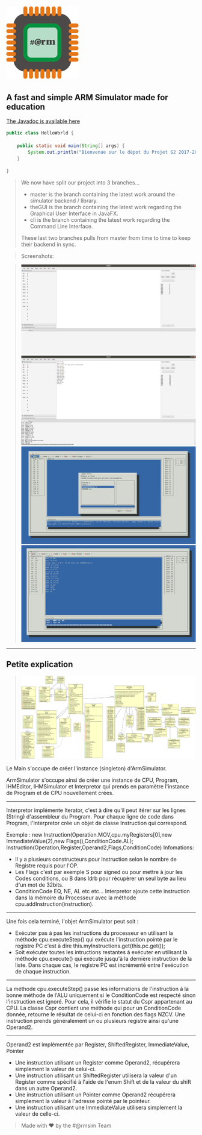 # ![#@armsim](small_logo.png)

## A fast and simple ARM Simulator made for education

[The Javadoc is available here](http://projectarm.devling.net/api/)

```java
public class HelloWorld {

    public static void main(String[] args) {
        System.out.println("Bienvenue sur le dépot du Projet S2 2017-2018 #@rmsim de l'IUT de Valence!");
    }

}
```

> We now have split our project into 3 branches...
>
> * master is the branch containing the latest work around the simulator backend / library.
> * theGUI is the branch containing the latest work regarding the Graphical User Interface in JavaFX.
> * cli is the branch containing the latest work regarding the Command Line Interface.
>
> These last two branches pulls from master from time to time to keep their backend in sync.

> Screenshots:

> ![gui_s1](images/gui_s1.png)
> ![gui_s2](images/gui_s2.png)
> ![cli_s1](images/cli_s1.png)
> ![cli_s2](images/cli_s2.png)


***

## Petite explication

> ![classes](src/simulator/Classes.png)


Le Main s'occupe de créer l'instance (singleton) d'ArmSimulator.

ArmSimulator s'occupe ainsi de créer une instance de CPU, Program, IHMEditor, IHMSimulator et Interpretor qui prends en paramètre l'instance de Program et de CPU nouvellement crées.

---
Interpretor implémente Iterator<Instruction>, c'est à dire qu'il peut itérer sur les lignes (String) d'assembleur du Program.
Pour chaque ligne de code dans Program, l'Interpretor crée un objet de classe Instruction qui correspond.

Exemple : new Instruction(Operation.MOV,cpu.myRegisters[0],new ImmediateValue(2),new Flags(),ConditionCode.AL);
      Instruction(Operation,Register,Operand2,Flags,ConditionCode)
Infomations:
- Il y a plusieurs constructeurs pour Instruction selon le nombre de Registre requis pour l'OP.
- Les Flags c'est par exemple S pour signed ou pour mettre à jour les Codes conditions, ou B dans ldrb pour récupèrer un seul byte au lieu d'un mot de 32bits.
- ConditionCode EQ, NE, AL etc etc...
Interpretor ajoute cette instruction dans la mémoire du Processeur avec la méthode cpu.addInstruction(instruction).
---

Une fois cela terminé, l'objet ArmSimulator peut soit :
- Exécuter pas à pas les instructions du processeur en utilisant la méthode cpu.executeStep() qui exécute l'instruction pointé par le registre PC c'est à dire this.myInstructions.get(this.pc.get());
- Soit exécuter toutes les intructions restantes à exécuter en utilisant la méthode cpu.execute() qui exécute jusqu'à la dernière instruction de la liste.
Dans chaque cas, le registre PC est incrémenté entre l'exécution de chaque instruction.

---

La méthode cpu.executeStep() passe les informations de l'instruction à la bonne méthode de l'ALU uniquement si le ConditionCode est respecté sinon l'instruction est ignoré. Pour cela, il vérifie le statut du Cspr appartenant au CPU. La classe Cspr contient une méthode qui pour un ConditionCode donnée, retourne le résultat de celui-ci en fonction des flags NZCV.
Une instruction prends généralement un ou plusieurs registre ainsi qu'une Operand2.

---

Operand2 est implémentée par Register, ShiftedRegister, ImmediateValue, Pointer

- Une instruction utilisant un Register comme Operand2, récupérera simplement la valeur de celui-ci.
- Une instruction utilisant un ShiftedRegister utilisera la valeur d'un Register comme spécifié à l'aide de l'enum Shift et de la valeur du shift dans un autre Operand2.
- Une instruction utilisant un Pointer comme Operand2 récupérera simplement la valeur à l'adresse pointé par le pointeur.
- Une instruction utilisant une ImmediateValue utilisera simplement la valeur de celle-ci.

> Made with :heart: by the #@rmsim Team